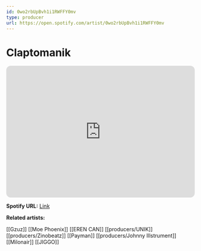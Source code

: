 ```yaml
---
id: 0wo2rbUpBvh1i1RWFFY0mv
type: producer
url: https://open.spotify.com/artist/0wo2rbUpBvh1i1RWFFY0mv
---
```

# Claptomanik

<iframe style="border-radius:12px" src="https://open.spotify.com/embed/artist/0wo2rbUpBvh1i1RWFFY0mv" width="100%" height="352" frameBorder="0" allowfullscreen="" allow="autoplay; clipboard-write; encrypted-media; fullscreen; picture-in-picture" loading="lazy"></iframe>

**Spotify URL:** [Link](https://open.spotify.com/artist/0wo2rbUpBvh1i1RWFFY0mv)

**Related artists:**

[[Gzuz]]
[[Moe Phoenix]]
[[EREN CAN]]
[[producers/UNIK]]
[[producers/Zinobeatz]]
[[Payman]]
[[producers/Johnny Illstrument]]
[[Milonair]]
[[JIGGO]]
